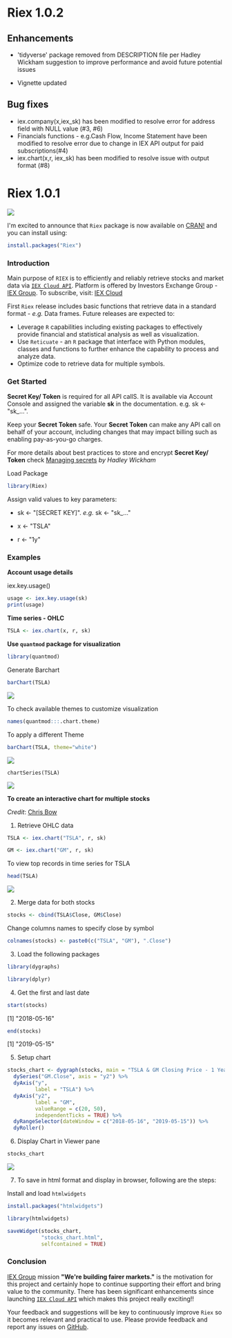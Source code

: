 # Riex 1.0.2

## Enhancements ##

- 'tidyverse' package removed from DESCRIPTION file per Hadley Wickham suggestion to improve performance and avoid future potential issues

- Vignette updated


## Bug fixes ##

- iex.company(x,iex_sk) has been modified to resolve error for address field with NULL value (#3, #6)
- Financials functions - e.g.Cash Flow, Income Statement have been modified to resolve error due to change in IEX API output for paid subscriptions(#4)
- iex.chart(x,r, iex_sk) has been modified to resolve issue with output format (#8)


# Riex 1.0.1

![](/Users/Myriam/Pictures/Riex_Logo_Final.PNG)

I'm excited to announce that `Riex` package is now available on [CRAN!](https://cran.r-project.org/) and you can install using:

```r
install.packages("Riex")
```
### **Introduction** ###

Main purpose of `RIEX` is to  efficiently and reliably retrieve stocks and market data via [`IEX Cloud API`](https://iexcloud.io/docs/api/). Platform is offered by Investors Exchange Group - [IEX Group](https://iextrading.com/). To subscribe, visit: [IEX Cloud](https://iexcloud.io/)

First `Riex` release includes basic functions that retrieve data in a standard format - *e.g.* Data frames. Future releases are expected to:

- Leverage `R` capabilities including existing packages to effectively provide financial and statistical analysis as well as visualization.
- Use `Reticuate` - an `R` package that interface with Python modules, classes and functions to further enhance the capability to process and analyze data.
- Optimize code to retrieve data for multiple symbols.


### **Get Started** ###

**Secret Key/ Token** is required for all API callS. It is available via Account Console and assigned the variable **sk** in the documentation. e.g. sk <- "sk_...".
   
Keep your **Secret Token** safe. Your **Secret Token** can make any API call on behalf of your account, including changes that may impact billing such as enabling pay-as-you-go charges. 

For more details about best practices to store and encrypt **Secret Key/ Token** check [Managing secrets](https://cran.r-project.org/web/packages/httr/vignettes/secrets.html) *by Hadley Wickham*

Load Package
```r
library(Riex)
```

Assign valid values to key parameters:

- sk <- "[SECRET KEY]". *e.g.* sk <- "sk_..."

- x <- "TSLA"

- r <- "1y"

### **Examples** ###

**Account usage details**

iex.key.usage()

```r
usage <- iex.key.usage(sk)
print(usage)

```

**Time series - OHLC**

```r
TSLA <- iex.chart(x, r, sk)

```

**Use `quantmod` package for visualization**

```r
library(quantmod)

```
Generate Barchart

```r
barChart(TSLA)
```
![](/Users/Myriam/Pictures/TSLA_Rplot_1.PNG)

To check available themes to customize  visualization

```r
names(quantmod:::.chart.theme)
```
To apply a different Theme

```r
barChart(TSLA, theme="white")
```
![](/Users/Myriam/Pictures/TSLA_Rplot_2.PNG)

```{r}
chartSeries(TSLA)
```
![](/Users/Myriam/Pictures/TSLA_Rplot_3.PNG)

**To create an interactive chart for multiple stocks**

*Credit*: [Chris Bow](https://medium.com/datadriveninvestor/interactive-time-series-plots-in-r-bceff3a7bb04)

1. Retrieve OHLC data

```r
TSLA <- iex.chart("TSLA", r, sk)
```
```r
GM <- iex.chart("GM", r, sk)
```
To view top records in time series for TSLA

```r
head(TSLA)
```
![](/Users/Myriam/Pictures/TSLA_OHLC_head.PNG)

2. Merge data for both stocks
```r
stocks <- cbind(TSLA$Close, GM$Close)
```
Change columns names to specify close by symbol
```r
colnames(stocks) <- paste0(c("TSLA", "GM"), ".Close")
```

3. Load the following packages

```r
library(dygraphs)
```
```r
library(dplyr)
```
4. Get the first and last date
```r
start(stocks)
```
[1] "2018-05-16"
```r
end(stocks)
```
[1] "2019-05-15"

5. Setup chart

```r
stocks_chart <- dygraph(stocks, main = "TSLA & GM Closing Price - 1 Year") %>%
  dySeries("GM.Close", axis = "y2") %>% 
  dyAxis("y", 
         label = "TSLA") %>%
  dyAxis("y2", 
         label = "GM",
         valueRange = c(20, 50),
         independentTicks = TRUE) %>%
  dyRangeSelector(dateWindow = c("2018-05-16", "2019-05-15")) %>%
  dyRoller()
```
6. Display Chart in Viewer pane

```r
stocks_chart
```
![](/Users/Myriam/Pictures/TSLA_GM.PNG)

7. To save in html format and display in browser, following are the steps:

Install and load `htmlwidgets`
```r
install.packages("htmlwidgets")
```
```r
library(htmlwidgets)
```
```r
saveWidget(stocks_chart, 
           "stocks_chart.html",
           selfcontained = TRUE)
```

### **Conclusion** ###

[IEX Group](https://iextrading.com/about/) mission **"We're building fairer markets."** is the motivation for this project and certainly hope to continue supporting their effort and bring value to the community. There has been significant enhancements since launching [`IEX Cloud API`](https://iexcloud.io/docs/api/) which makes this project really exciting!!

Your feedback and suggestions will be key to continuously improve `Riex` so it becomes relevant and practical to use. Please provide feedback and report any issues on [GitHub](https://github.com/TheEliteAnalyst/Riex).






